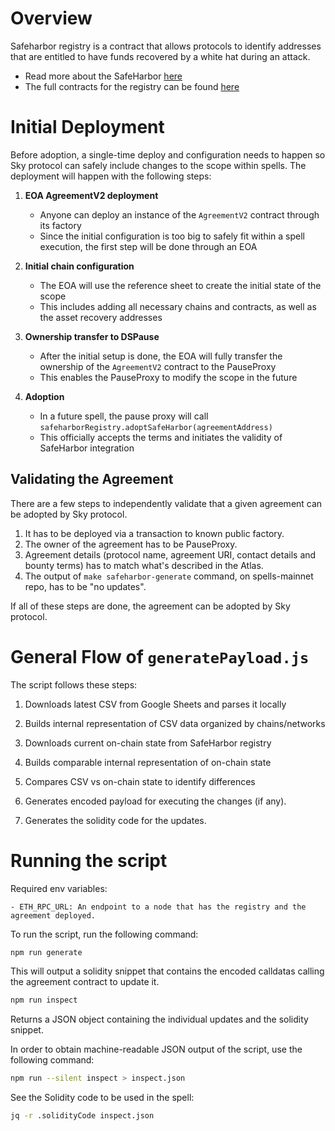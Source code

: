 # Overview

Safeharbor registry is a contract that allows protocols to identify addresses that are entitled to have funds recovered by a white hat during an attack.

- Read more about the SafeHarbor [here](https://github.com/security-alliance/safe-harbor)
- The full contracts for the registry can be found [here](https://github.com/security-alliance/safe-harbor/tree/main/registry-contracts/src/v2)

# Initial Deployment

Before adoption, a single-time deploy and configuration needs to happen so Sky protocol can safely include changes to the scope within spells. The deployment will happen with the following steps:

1. **EOA AgreementV2 deployment**

   - Anyone can deploy an instance of the `AgreementV2` contract through its factory
   - Since the initial configuration is too big to safely fit within a spell execution, the first step will be done through an EOA

2. **Initial chain configuration**

   - The EOA will use the reference sheet to create the initial state of the scope
   - This includes adding all necessary chains and contracts, as well as the asset recovery addresses

3. **Ownership transfer to DSPause**

   - After the initial setup is done, the EOA will fully transfer the ownership of the `AgreementV2` contract to the PauseProxy
   - This enables the PauseProxy to modify the scope in the future

4. **Adoption**
   - In a future spell, the pause proxy will call `safeharborRegistry.adoptSafeHarbor(agreementAddress)`
   - This officially accepts the terms and initiates the validity of SafeHarbor integration

## Validating the Agreement

There are a few steps to independently validate that a given agreement can be adopted by Sky protocol.

1. It has to be deployed via a transaction to known public factory.
2. The owner of the agreement has to be PauseProxy.
3. Agreement details (protocol name, agreement URI, contact details and bounty terms) has to match what's described in the Atlas.
4. The output of `make safeharbor-generate` command, on spells-mainnet repo, has to be "no updates".

If all of these steps are done, the agreement can be adopted by Sky protocol.

# General Flow of `generatePayload.js`

The script follows these steps:

1. Downloads latest CSV from Google Sheets and parses it locally

2. Builds internal representation of CSV data organized by chains/networks

3. Downloads current on-chain state from SafeHarbor registry

4. Builds comparable internal representation of on-chain state

5. Compares CSV vs on-chain state to identify differences

6. Generates encoded payload for executing the changes (if any).

7. Generates the solidity code for the updates.

# Running the script

Required env variables:

```
- ETH_RPC_URL: An endpoint to a node that has the registry and the agreement deployed.
```

To run the script, run the following command:

```bash
npm run generate
```

This will output a solidity snippet that contains the encoded calldatas calling the agreement contract to update it.

```bash
npm run inspect
```

Returns a JSON object containing the individual updates and the solidity snippet. 

In order to obtain machine-readable JSON output of the script, use the following command:

```bash
npm run --silent inspect > inspect.json
```

See the Solidity code to be used in the spell:

```bash
jq -r .solidityCode inspect.json
```
